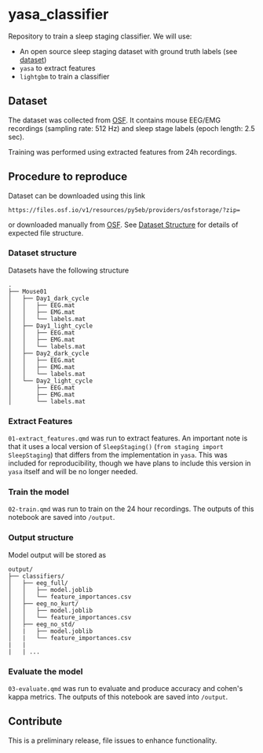 # yasa_classifier

Repository to train a sleep staging classifier. We will use:

* An open source sleep staging dataset with ground truth labels (see [dataset](#dataset))
* `yasa` to extract features
* `lightgbm` to train a classifier


## Dataset

The dataset was collected from [OSF](https://osf.io/py5eb/). It contains mouse EEG/EMG recordings (sampling rate: 512 Hz) and sleep stage labels (epoch length: 2.5 sec).

Training was performed using extracted features from 24h recordings.

## Procedure to reproduce

Dataset can be downloaded using this link 

```
https://files.osf.io/v1/resources/py5eb/providers/osfstorage/?zip=
```


or downloaded manually from [OSF](https://osf.io/py5eb/). See [Dataset Structure](#dataset-structure) for details of expected file structure.

### Dataset structure

Datasets have the following structure

    .
    ├── Mouse01
    │   ├── Day1_dark_cycle
    │   │   ├── EEG.mat
    │   │   ├── EMG.mat
    │   │   └── labels.mat
    │   ├── Day1_light_cycle
    │   │   ├── EEG.mat
    │   │   ├── EMG.mat
    │   │   └── labels.mat
    │   ├── Day2_dark_cycle
    │   │   ├── EEG.mat
    │   │   ├── EMG.mat
    │   │   └── labels.mat
    │   └── Day2_light_cycle
    │       ├── EEG.mat
    │       ├── EMG.mat
    │       └── labels.mat

### Extract Features

`01-extract_features.qmd` was run to extract features. An important note is that it uses a local version of `SleepStaging()` (`from staging import SleepStaging`) that differs from the implementation in `yasa`. This was included for reproducibility, though we have plans to include this version in `yasa` itself and will be no longer needed.

### Train the model

`02-train.qmd` was run to train on the 24 hour recordings. The outputs of this notebook are saved into `/output`. 

### Output structure

Model output will be stored as

```
output/
├── classifiers/
│   ├── eeg_full/
│   │   ├── model.joblib
│   │   └── feature_importances.csv
│   ├── eeg_no_kurt/
│   │   ├── model.joblib
│   │   └── feature_importances.csv
│   ├── eeg_no_std/
│   |   ├── model.joblib
│   |   └── feature_importances.csv
|   |
|   | ...
```


### Evaluate the model
`03-evaluate.qmd` was run to evaluate and produce accuracy and cohen's kappa metrics. The outputs of this notebook are saved into `/output`.

## Contribute

This is a preliminary release, file issues to enhance functionality.


